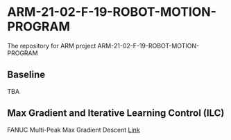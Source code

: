 # ARM-21-02-F-19-ROBOT-MOTION-PROGRAM

The repository for ARM project ARM-21-02-F-19-ROBOT-MOTION-PROGRAM

## Baseline

TBA

## Max Gradient and Iterative Learning Control (ILC)

FANUC Multi-Peak Max Gradient Descent [Link](https://github.com/rpiRobotics/ARM-21-02-F-19-Robot-Motion-Program/tree/main/ILC)